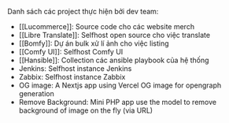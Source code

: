 
Danh sách các project thực hiện bởi dev team:

- [[Lucommerce]]: Source code cho các website merch
- [[Libre Translate]]: Selfhost open source cho việc translate
- [[Bomfy]]: Dự án bulk xử lí ảnh cho việc listing
- [[Comfy UI]]: Selfhost Comfy UI
- [[Hansible]]: Collection các ansible playbook của hệ thống
- Jenkins: Selfhost instance Jenkins
- Zabbix: Selfhost instance Zabbix
- OG image: A Nextjs app using Vercel OG image for opengraph generation
- Remove Background: Mini PHP app use the model to remove background of image on the fly (via URL)



